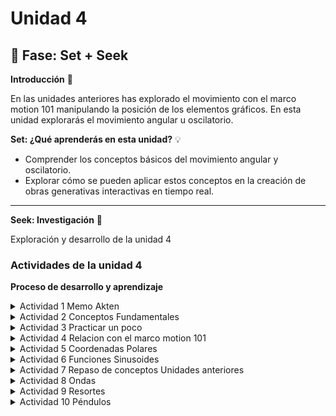 # Unidad 4

## 🔎 Fase: Set + Seek

**Introducción** 📜

En las unidades anteriores has explorado el movimiento con el marco motion 101 manipulando la posición de los elementos gráficos. En esta unidad explorarás el movimiento angular u oscilatorio.

**Set: ¿Qué aprenderás en esta unidad?** 💡

- Comprender los conceptos básicos del movimiento angular y oscilatorio.
- Explorar cómo se pueden aplicar estos conceptos en la creación de obras generativas interactivas en tiempo real.

---

**Seek: Investigación** 🔎

Exploración y desarrollo de la unidad 4

### Actividades de la unidad 4

**Proceso de desarrollo y aprendizaje**

<details>
  <summary>Actividad 1 Memo Akten</summary><br>
  
**Te presente a Memo Akten**
  
En esta actividad te presentaré a [Memo Akten](https://www.memo.tv/), un artista y programador que ha explorado las posibilidades de la inteligencia artificial en la creación de arte. Te voy a presentar una obra de Memo bajo el título sombrilla de [Simple Harmonic Motion](https://www.memo.tv/works/simple-harmonic-motion/).

Solo para los curiosos: dale una mirada a la obra [Superradiance](https://superradiance.net/). Te dejo por aquí un video reciente: SUPERRADIANCE. Chapters 1-2. Short (Performance) version. By Memo Akten & Katie Peyton Hofstadter. [Youtube](https://youtu.be/TkZnkyvGIGY?si=Vb4Jg3BcIWG_Clqa).

</details>

<details>
  <summary>Actividad 2 Conceptos Fundamentales </summary><br>

Analiza las siguientes simulaciones y responde las preguntas.

Te voy a proponer un par de simulaciones para que analices.

Primero mira esta simulación para el [manejo de ángulos](https://editor.p5js.org/juanferfranco/sketches/R1iTVQjzm).

- ¿Qué está pasando en esta simulación? ¿Cuál es la interacción?

  - La interacción consiste en que al presionar cualquier tecla se va a aumentar en 0.1 el angulo de rotacion de las figuras dibujadas desde el centro:
 
    <img src="https://github.com/user-attachments/assets/2ddb8f67-da32-42de-a3b6-baaee69484a6" width="200">

- Nota que en cada frame se está trasladando el origen del sistema de coordenadas al centro de la pantalla. ¿Por qué crees que se hace esto?

  - Esto es porque se esta usando `translate(width/2, height/2)`. Normalmente el origen `(0,0)` está en la esquina superior izquierda del lienzo.
   
    Si no moviéramos el origen, la rotación ocurriría alrededor de esa esquina, lo cual daría un efecto raro (como que los objetos dieran vueltas en la esquina superior izquierda del canvas).

    Con `translate(width/2, height/2)`, el origen del sistema de coordenadas se coloca en el centro del canvas establecido(640x240). Así, la rotación ocurre alrededor del centro, lo que visualmente se siente como un péndulo o un objeto que gira desde el medio.
  
- Cuál es la relación entre el sistema de coordenadas y la función `rotate()`.

  - Ese `angle` se pasa a la función `rotate(angle)`, la cual rota todo el sistema de coordenadas actual, no los objetos por separado.
    
    <img src="https://github.com/user-attachments/assets/e976268b-d65f-4c9f-8611-8952033dde5f" width="300">

    Entonces todo los objetos que se dibujen despues de `rotate(angle)` van a rotar, como el cuadrado se dibuja antes de la funcion no rota.

- Nota esta parte del código:

```js
  line(-50, 0, 50, 0);
  stroke(0);
  strokeWeight(2);
  fill(127);
  circle(50, 0, 16);
  circle(-50, 0, 16);
```

Observa que al dibujar los elementos gráficos parece que se está dibujando en la posición `(0, 0)` del sistema de coordenadas. 

- ¿Por qué crees que se hace esto?

  - Si no existiera la transformación (`translate` y `rotate`), se estarían dibujando a lo largo del eje X con respecto al origen `(0,0)` en la esquina superior izquierda.
 
    Pero en realidad, antes de dibujarlos, se movio el origen con

    ```js
    translate(width/2, height/2);
    ```
    el cual lo posiciona en la mitad del ancho y alto del canvas. Por eso los objetos parecen estar anclados al centro: porque efectivamente sus coordenadas están medidas desde ese nuevo sistema.

- ¿Por qué aunque en cada frame se hace lo mismo, los elementos gráficos rotan?

  - En cada `draw()` se hace exactamente el mismo código de dibujo (línea y círculos).

    Lo que cambia es la transformación aplicada antes de dibujar:

    ```js
    rotate(angle);
    ```
    Como `angle` va aumentando cada vez que se presiona una tecla, el sistema de coordenadas está rotado un poco más en cada frame.
    
    Eso hace que aunque “dibujes lo mismo en (50,0) y (-50,0)”, esas posiciones ya no apuntan en la misma dirección que antes, porque los ejes X-Y están girados.

Ahora analiza una simulación que muestra cómo puedes hacer para que los elementos gráficos de la simulación [apunten en la dirección del movimiento](https://editor.p5js.org/natureofcode/sketches/bZqHGYbRQ).

- Identifica el marco motion 101. ¿Qué es lo que se está haciendo en este marco?

  - El marco Motion 101 en este ejemplo consiste en actualizar la posición con la velocidad y la velocidad con la aceleración.

    La aceleración apunta hacia el mouse, de modo que el objeto se ve atraído hacia él, y el ángulo de la velocidad se usa para orientar el objeto en la dirección en la que realmente se mueve

Observa detenidamente este fragmento de código de la simulación:

```js
  display() {
    let angle = this.velocity.heading();

    stroke(0);
    strokeWeight(2);
    fill(127);
    push();
    rectMode(CENTER);
    translate(this.position.x, this.position.y);
    rotate(angle);
    rect(0, 0, 30, 10);

    pop();
  }
```

- ¿Qué hace la función heading()?

  - La función `heading()` es un método que se aplica a los vectores (en este caso, al vector `this.velocity`). Su propósito es calcular y devolver el ángulo de rotación de ese vector en 2D. Este ángulo se mide en relación con el eje X positivo.
    
    En el contexto de la simulación, `this.velocity.heading()` da la dirección en la que el objeto se está moviendo

- ¿Qué hace la función push() y pop()? Realiza algunos experimentos para entender su funcionamiento.

  - Las funciones `push()` y `pop()` trabajan en pareja para guardar y restaurar el "estado" del lienzo. 
    
    Piensa en `push()` como "guardar una copia de la configuración actual de dibujo" (colores, grosores de línea, transformaciones como translate y rotate). Después de llamar a `push()`, puedes hacer todos los cambios que quieras.

    Cuando llamas a `pop()`, el lienzo "recuerda" y vuelve a la configuración que guardaste con `push()`, descartando todos los cambios que hiciste en medio.

    ```js
      rect(-70, 50, 40, 40); // Cuadrado normal

      push(); // Guardamos el estado actual
      fill(255, 0, 0); // Cambiamos el color a rojo
      translate(10, 50); // Nos movemos a una nueva posición
      rotate(PI / 4); // Rotamos 45 grados
      rect(0, 0, 40, 40); // Dibujamos el cuadrado del centro (en el nuevo origen)
      pop(); // Restauramos el estado original
    
      rect(90, 50, 40, 40); // Este cuadrado no está rotado ni es rojo
    ```

    <img width="300" src="https://github.com/user-attachments/assets/c262a4fd-9701-48c1-8fb0-bbf0755b5848" />

- ¿Qué hace `rectMode(CENTER)`? Realiza algunos experimentos para entender su funcionamiento.

  - `rectMode(CENTER)` cambia la forma en que p5.js interpreta las coordenadas que se le da a la función `rect()`.

    Por defecto, los dos primeros parámetros de `rect(x, y, ancho, alto)` son la esquina superior izquierda del rectángulo.

    Cuando usamos `rectMode(CENTER)`, los dos primeros parámetros (`x` e `y`) se convierten en el centro del rectángulo. Y la razon es porque por defecto el rect se dibuja desde la esquina hacia abajo y la derecha
    
    [Experimento en p5js sketch:](https://editor.p5js.org/DanielZafiro/sketches/TVJoJag0h) y [Video de referencia](https://youtu.be/F7iRdN50jf8)

    <img width="500" src="https://github.com/user-attachments/assets/993af037-252f-4506-9c29-e99809a9ed48" />



- ¿Cuál es la relación entre el ángulo de rotación y el vector de velocidad? Trata de dibujar en un papel el vector de velocidad y cómo se relaciona con el ángulo de rotación y la operación de traslación y rotación.

  - La relación es directa y muy importante para lograr que un objeto "mire" hacia donde se mueve.

    El **vector de velocidad** tiene dos componentes: una magnitud (qué tan rápido se mueve) y una dirección (hacia dónde se mueve). La función `this.velocity.heading()` extrae esa **dirección** y la convierte en un **ángulo de rotación**.

</details>

<details>
  <summary>Actividad 3 Practicar un poco</summary><br>

Ahora es momento de practicar los conceptos anterior. Crea una simulación de un vehículo que puedas conducir por la pantalla utilizando las teclas de flecha: la flecha izquierda acelera el vehículo hacia la izquierda, y la flecha derecha acelera hacia la derecha. El vehículo tendrá forma triangular y debe apuntar en la dirección en la que se está moviendo actualmente.

---

<img width="700" src="https://github.com/user-attachments/assets/41ffa3a3-be8a-4230-ad5a-1a7df99303be">

Esta simulación es una aplicación directa de los conceptos de la unidad

<details>
  <summary>Experimento Sketch.js Simulacion de Vehiculo</summary><br>

1. **Marco Motion 101**: La clase `Vehicle` contiene los tres vectores clave: `position`, `velocity` y `acceleration`.

2. **Fuerzas**: Las teclas de flecha no modifican directamente la posición ni la velocidad. En su lugar, `applyForce()` añade un vector a la `acceleration`. Este es un concepto más realista de la física: las fuerzas causan aceleración. Al reiniciar la aceleración (`this.acceleration.mult(0)`) en cada fotograma, el vehículo solo acelera si se mantienes una tecla presionada.

3. **Orientación y Rotación**: En el método `display()`.

- `let angle = this.velocity.heading() + PI / 2;` es la línea más importante. Extraemos la dirección del movimiento (`this.velocity.heading()`) para saber hacia dónde rotar.

- Usamos `translate(this.position.x, this.position.y)` para mover el origen del sistema de coordenadas a la ubicación del vehículo.

- `rotate(angle)` alinea el lienzo con la dirección del movimiento.

- Finalmente, dibujamos un `triangle()` simple en `(0,0)`. Como todo el sistema de coordenadas ya está movido y rotado, el triángulo aparece en el lugar correcto y apuntando en la dirección correcta. El uso de `push()` y `pop()` asegura que estas transformaciones solo afecten al dibujo de nuestro vehículo.

```js
let vehicle;

function setup() {
  createCanvas(640, 360);
  // Creamos una nueva instancia de la clase Vehicle y la guardamos en la variable
  vehicle = new Vehicle(width / 2, height / 2);
}

function draw() {
  background(220,50);

  // Verificamos si las teclas de flecha están siendo presionadas
  if (keyIsDown(LEFT_ARROW)) {
    let force = createVector(-0.1, 0); // vector de fuerza que apunta a la izquierda
    vehicle.applyForce(force);
  }

  if (keyIsDown(RIGHT_ARROW)) {
    let force = createVector(0.1, 0); // vector de fuerza que apunta a la derecha
    vehicle.applyForce(force);
  }

  vehicle.update(); // lógica del vehículo (movimiento)
  vehicle.checkEdges(); // aparezca por el otro lado si se sale de la pantalla
  vehicle.display(); // Dibujamos el vehículo en su nueva posición y con la rotación correcta

  // Para mostrar la velocidad actual
  // 1. Calculamos la magnitud del vector de velocidad.
  let speedMeter = vehicle.velocity.mag();
  
  // 2. Preparamos el estilo del texto
  fill(0);           // Color negro para el texto
  textSize(16);      // Un tamaño de letra legible
  noStroke();        // El texto se ve mejor sin borde
  
  // 3. Dibujamos el texto y toFixed(2) para redondear el valor a 2 decimales y que no ocupe toda la pantalla.
  text("Velocidad: " + speedMeter.toFixed(2), 260, 150);
}

// --- Clase Vehicle ---
class Vehicle {
  constructor(x, y) {
    // El marco Motion 101: Posición, Velocidad y Aceleración
    this.position = createVector(x, y);
    this.velocity = createVector(0, 0);
    this.acceleration = createVector(0, 0);
    
    // Propiedades adicionales para controlar el comportamiento
    this.r = 6; // Tamaño del vehículo para el triángulo
    this.topspeed = 4; // Límite de velocidad
  }

  // Método para aplicar una fuerza (como la de las teclas)
  applyForce(force) {
    // La fuerza se suma a la aceleración (F=ma, si m=1, F=a)
    this.acceleration.add(force);
  }

  // Método principal que actualiza el estado del vehículo en cada fotograma
  update() {
    // La velocidad cambia por la aceleración
    this.velocity.add(this.acceleration);
    // Limitamos la velocidad para que no vaya infinitamente rápido
    this.velocity.limit(this.topspeed);
    // La posición cambia por la velocidad
    this.position.add(this.velocity);
    // Reiniciamos la aceleración a 0 en cada ciclo para que la fuerza no se acumule
    this.acceleration.mult(0);
  }

  // Método para dibujar el vehículo en el lienzo
  display() {
    // Aquí está la magia que conecta el movimiento con la rotación:
    // 1. Obtenemos el ángulo de la dirección del vector de velocidad.
    // 2. Sumamos PI/2 (90 grados) porque nuestro triángulo lo dibujaremos
    //    apuntando hacia arriba, y queremos que esa sea la dirección "cero".
    let angle = this.velocity.heading() + PI / 2;

    push(); // Guardamos el estado del lienzo
    translate(this.position.x, this.position.y); // 1. Nos movemos al centro del vehículo
    rotate(angle); // 2. Rotamos el lienzo entero a la dirección del movimiento

    // 3. Dibujamos el triángulo en el origen (0,0) del nuevo sistema de coordenadas
    fill(127);
    stroke(0);
    strokeWeight(1);
    // Los puntos del triángulo están definidos relativos a su centro (0,0)
    // - (0, -r*2) es la punta superior
    // - (-r, r) es la esquina inferior izquierda
    // - (r, r) es la esquina inferior derecha
    triangle(0, -this.r * 2, -this.r, this.r, this.r, this.r);

    pop(); // Restauramos el estado del lienzo para no afectar a otros dibujos
  }

  // Método para que el vehículo "envuelva" la pantalla
  checkEdges() {
    if (this.position.x > width + this.r) {
      this.position.x = -this.r;
    } else if (this.position.x < -this.r) {
      this.position.x = width + this.r;
    }

    if (this.position.y > height + this.r) {
      this.position.y = -this.r;
    } else if (this.position.y < -this.r) {
      this.position.y = height + this.r;
    }
  }
}
```
</details>

---

<img width="500" src="https://github.com/user-attachments/assets/4566ae4d-ba36-4fe5-9fef-c8247260d90c">

La diferencia fundamental es que ahora la orientación del vehículo y su dirección de movimiento no son necesariamente la misma cosa.

En el modelo anterior, el vehículo siempre apuntaba en la dirección en que se movía. Ahora, se puede girar el vehículo y luego decidir si se quiere acelerar en esa nueva dirección.

<details>
  <summary>Experimento apartir del ejercicio 3.6 del libro guia</summary><br>

1.  **Separación de Ángulo y Velocidad**: El cambio más importante es la adición de la propiedad `this.angle` en la clase `Vehicle`. Ahora, el vehículo tiene una orientación propia que no depende de hacia dónde se está moviendo.

      * En el método `display()`, la línea `rotate()` ahora usa `this.angle` en lugar de `this.velocity.heading()`. Esto significa que el triángulo apunta hacia donde tú le dices con las flechas.

2.  **Nuevos Controles**:

      * **Giro (`turn`)**: Las flechas izquierda y derecha ya no aplican una fuerza lateral. En su lugar, llaman al nuevo método `vehicle.turn()`, que simplemente suma o resta un pequeño valor al `this.angle`, haciendo que el vehículo gire sobre su propio eje.
      * **Empuje (`thrust`)**: La barra espaciadora llama al método `vehicle.thrust()`. Este método es clave:
          * `p5.Vector.fromAngle(this.angle)` crea un vector que apunta en la misma dirección que el vehículo.
          * Luego, este vector se aplica como una fuerza. El resultado es que el vehículo acelera en la dirección a la que está apuntando su "nariz".

3.  **Fricción/Arrastre**: Añadí `this.velocity.mult(0.99)` en el método `update()`. Esto frena muy ligeramente el vehículo en cada fotograma. Sin esto, una vez que aceleras, el vehículo nunca se detendría (como en el espacio profundo). Esta pequeña fricción hace que el control se sienta más "jugable" y menos rígido.

```js
let vehicle;

function setup() {
  createCanvas(640, 360);
  vehicle = new Vehicle(width / 2, height / 2);
}

function draw() {
  background(220);

  // --- NUEVA LÓGICA DE CONTROLES ---

  // 1. Girar el vehículo
  if (keyIsDown(LEFT_ARROW)) {
    vehicle.turn(-0.05); // Pasamos un valor negativo para girar a la izquierda
  }
  if (keyIsDown(RIGHT_ARROW)) {
    vehicle.turn(0.05);  // Pasamos un valor positivo para girar a la derecha
  }

  // 2. Aplicar empuje (aceleración)
  // El código de la barra espaciadora es 32
  if (keyIsDown(32)) {
    vehicle.thrust();
  }

  // Actualizamos y dibujamos el vehículo
  vehicle.update();
  vehicle.checkEdges();
  vehicle.display();

  // Mantenemos el medidor de velocidad
  let speedMeter = vehicle.velocity.mag();
  fill(0);
  textSize(16);
  noStroke();
  text("Velocidad: " + speedMeter.toFixed(2), 10, 20);
}


// --- Clase Vehicle (con cambios importantes) ---

class Vehicle {
  constructor(x, y) {
    this.position = createVector(x, y);
    this.velocity = createVector(0, 0);
    this.acceleration = createVector(0, 0);
    
    // ¡NUEVO! Añadimos una propiedad para el ángulo y la velocidad de giro
    this.angle = 0; // El ángulo de orientación, independiente de la velocidad
    
    this.r = 6;
    this.topspeed = 6;
  }

  applyForce(force) {
    this.acceleration.add(force);
  }

  // ¡NUEVO! Un método para aplicar empuje (thrust)
  thrust() {
    // Creamos un vector de fuerza a partir del ángulo actual del vehículo
    // p5.Vector.fromAngle() crea un vector unitario (longitud 1) a partir de un ángulo.
    let force = p5.Vector.fromAngle(this.angle);
    // Podemos multiplicar para darle más o menos potencia al empuje
    force.mult(0.1);
    this.applyForce(force);
  }
  
  // ¡NUEVO! Un método para girar
  turn(angle) {
    this.angle += angle;
  }

  update() {
    this.velocity.add(this.acceleration);
    // ¡NUEVO! Añadimos un poco de "fricción" o "arrastre" (damping)
    // para que el vehículo no acelere infinitamente y se sienta más controlable.
    // Multiplicar por un número < 1 en cada frame lo frena lentamente.
    this.velocity.mult(0.99); 
    this.velocity.limit(this.topspeed);
    this.position.add(this.velocity);
    this.acceleration.mult(0);
  }

  display() {
    // ¡CAMBIO CLAVE! La rotación ahora depende de `this.angle`,
    // no de la dirección de la velocidad (this.velocity.heading()).
    
    push();
    translate(this.position.x, this.position.y);
    // Sumamos PI/2 porque nuestro triángulo lo dibujamos "apuntando hacia arriba"
    rotate(this.angle + PI / 2);

    fill(127);
    stroke(0);
    strokeWeight(1);
    triangle(0, -this.r * 2, -this.r, this.r, this.r, this.r);

    pop();
  }

  checkEdges() {
    if (this.position.x > width + this.r) {
      this.position.x = -this.r;
    } else if (this.position.x < -this.r) {
      this.position.x = width + this.r;
    }
    if (this.position.y > height + this.r) {
      this.position.y = -this.r;
    } else if (this.position.y < -this.r) {
      this.position.y = height + this.r;
    }
  }
}
```

</details>

---

<img width="500" src="https://github.com/user-attachments/assets/3ba14821-5ea6-4c00-93e2-cab2f3a732ff">

Este modelo es fundamentalmente diferente a los anteriores. Pasamos de simular un solo punto a simular un **cuerpo rígido con partes móviles**.

<details>
  <summary>Experimento 3 vehiculo motocicleta</summary><br>

1.  **Un Sistema de Dos Puntos**: La motocicleta no tiene una única `position`. En su lugar, se define por las posiciones de `this.rearWheel` y `this.frontWheel`. Todos los demás atributos (como la dirección `heading` y la velocidad `speed`) actúan sobre estos dos puntos.

2.  **La Magia del Giro**: La parte más importante está en la función `update()`:

      * Primero, movemos la rueda delantera. Su dirección de movimiento no es la del chasis, sino la del chasis **más** el ángulo del manubrio (`this.heading + this.steerAngle`). Aquí es donde ocurre el "giro".
      * Luego, la rueda trasera tiene que seguirla. Lo hacemos calculando dónde debería estar para mantener la distancia del `chassisLength` con la nueva posición de la rueda delantera. Esto hace que la parte trasera de la moto sea "arrastrada" por la delantera, creando una curva de giro muy natural.
      * Finalmente, actualizamos el `heading` (la dirección del chasis) para que refleje el nuevo ángulo entre las dos ruedas.

3.  **Visualización Compuesta**: El método `display()` también es más complejo. Ya no basta con un solo `translate` y `rotate`. Dibujamos el chasis y las ruedas en sus posiciones absolutas. Para el manubrio, usamos `push()`, `translate()` y `rotate()` para dibujarlo en la posición de la rueda delantera y con la orientación correcta, demostrando visualmente cómo está girando.


```js
let moto;

function setup() {
  createCanvas(640, 480);
  // Creamos la moto en el centro de la pantalla
  moto = new Motorcycle(width / 2, height / 2);
}

function draw() {
  background(220);

  // --- CONTROLES ---
  // Acelerador con la flecha de arriba
  if (keyIsDown(UP_ARROW)) {
    moto.accelerate(0.1);
  }
  
  // Giro con las flechas izquierda y derecha
  if (keyIsDown(LEFT_ARROW)) {
    moto.steer(-0.05);
  }
  if (keyIsDown(RIGHT_ARROW)) {
    moto.steer(0.05);
  }

  moto.update();
  moto.checkEdges();
  moto.display();
  
  // Información en pantalla
  fill(0);
  noStroke();
  textSize(14);
  text("Usa las flechas para moverte", 10, 20);
  text(`Velocidad: ${moto.speed.toFixed(2)}`, 10, 40);
  text(`Ángulo de giro: ${(degrees(moto.steerAngle)).toFixed(1)}°`, 10, 60);
}


// --- Clase Motorcycle ---

class Motorcycle {
  constructor(x, y) {
    this.chassisLength = 30; // Distancia entre las ruedas
    
    // En lugar de una sola posición, ahora tenemos dos: una para cada rueda
    this.rearWheel = createVector(x - this.chassisLength / 2, y);
    this.frontWheel = createVector(x + this.chassisLength / 2, y);
    
    this.speed = 0; // Velocidad de la moto
    this.heading = 0; // Dirección general de la moto (el ángulo del chasis)
    this.steerAngle = 0; // El ángulo de giro del manubrio
    
    this.maxSteerAngle = PI / 4; // Límite de giro (45 grados)
    this.maxSpeed = 5;
  }

  // --- MÉTODOS DE CONTROL ---
  
  accelerate(amount) {
    this.speed += amount;
    if (this.speed > this.maxSpeed) {
      this.speed = this.maxSpeed;
    }
  }
  
  steer(amount) {
    this.steerAngle += amount;
    // Limitar el ángulo de giro para que no sea irreal
    if (this.steerAngle > this.maxSteerAngle) {
      this.steerAngle = this.maxSteerAngle;
    } else if (this.steerAngle < -this.maxSteerAngle) {
      this.steerAngle = -this.maxSteerAngle;
    }
  }
  
  // --- LÓGICA PRINCIPAL ---

  update() {
    // 1. La rueda delantera se mueve
    // Su dirección es la suma del ángulo del chasis + el ángulo del manubrio
    let frontWheelDirection = this.heading + this.steerAngle;
    let velocity = p5.Vector.fromAngle(frontWheelDirection);
    velocity.mult(this.speed);
    this.frontWheel.add(velocity);

    // 2. La rueda trasera "persigue" a la delantera
    // Calculamos el vector que va de la rueda delantera a la trasera
    let dir = p5.Vector.sub(this.rearWheel, this.frontWheel);
    // Ajustamos la longitud de ese vector para que sea igual a la del chasis
    dir.setMag(this.chassisLength);
    // La nueva posición de la rueda trasera es la de la delantera más ese vector
    this.rearWheel = p5.Vector.add(this.frontWheel, dir);

    // 3. Recalculamos el 'heading' general de la moto
    // Es el ángulo del vector que va de la rueda trasera a la delantera
    this.heading = p5.Vector.sub(this.frontWheel, this.rearWheel).heading();

    // 4. Aplicamos fricción para que la moto se detenga eventualmente
    this.speed *= 0.99; 
    // Y el manubrio tiende a enderezarse
    this.steerAngle *= 0.95; 
  }

  display() {
    // Dibujamos el chasis (el cuerpo de la moto)
    stroke(0);
    strokeWeight(4);
    line(this.rearWheel.x, this.rearWheel.y, this.frontWheel.x, this.frontWheel.y);

    // Dibujamos las ruedas
    strokeWeight(2);
    fill(127);
    circle(this.rearWheel.x, this.rearWheel.y, 16);
    circle(this.frontWheel.x, this.frontWheel.y, 16);
    
    // Dibujamos el "manubrio" para visualizar el giro
    push();
    translate(this.frontWheel.x, this.frontWheel.y);
    // Lo rotamos con la dirección completa de la rueda delantera
    rotate(this.heading + this.steerAngle);
    stroke(255, 0, 0); // Rojo para que se note
    strokeWeight(3);
    line(-10, 0, 10, 0);
    pop();
  }

  checkEdges() {
    if (this.frontWheel.x > width) {
        this.frontWheel.x = 0;
        this.rearWheel.x = 0;
    } else if (this.frontWheel.x < 0) {
        this.frontWheel.x = width;
        this.rearWheel.x = width;
    }
    if (this.frontWheel.y > height) {
        this.frontWheel.y = 0;
        this.rearWheel.y = 0;
    } else if (this.frontWheel.y < 0) {
        this.frontWheel.y = height;
        this.rearWheel.y = height;
    }
  }
}
```

</details>

---

</details>

<details>
  <summary>Actividad 4 Relacion con el marco motion 101</summary><br>

Es momento de retomar lo que has aprendido en las unidades previas e integrarlo con los nuevos conceptos de esta unidad. Observa detenidamente la siguiente simulación: [Motion 101 con fuerzas](https://editor.p5js.org/juanferfranco/sketches/jebkEAUpR)

Identifica motion 101. 

- ¿Qué modificación hay que hacer al motion 101 cuando se quiere agregar fuerzas acumulativas? Trata de recordar por qué es necesario hacer esta modificación.

  -  En el mover.js está el Motion 101:

     ```js
     update() {
        this.velocity.add(this.acceleration);
        this.position.add(this.velocity);
        /*
        this.angleAcceleration = this.acceleration.x / 10.0;
        this.angleVelocity += this.angleAcceleration;
        this.angleVelocity = constrain(this.angleVelocity, -0.1, 0.1);
        this.angle += this.angleVelocity;
        */
        this.acceleration.mult(0);
      }
     ```
     - La aceleración afecta a la velocidad, y la velocidad afecta a la posición en cada fotograma

     - La modificación crucial para manejar fuerzas acumulativas es reiniciar el vector de aceleración a cero al final de cada ciclo de actualización con `this.acceleration.mult(0);`

     **¿Por qué es necesario?**
     
     El `draw()` loop funciona como una serie de "fotogramas" o instantes en el tiempo. En cada fotograma, queremos calcular la **fuerza neta** que actúa sobre el objeto. Esta fuerza neta es la suma de todas las fuerzas individuales (en este caso, solo hay una, la del atractor, pero podrían ser más).
      
     El proceso es así:
      
     1.  **Acumulación**: En el `draw()` loop, llamamos a `movers[i].applyForce(force)`. Este método **suma** la fuerza al vector `this.acceleration`. Si hubiera más fuerzas, las sumaríamos todas aquí.
     2.  **Aplicación**: En `movers[i].update()`, usamos ese vector de aceleración acumulado para modificar la velocidad.
     3.  **Reinicio**: Al final de `update()`, hacemos `this.acceleration.mult(0)`. Esto es vital. Si no lo hiciéramos, la fuerza del fotograma actual se quedaría "pegada" y se sumaría a la fuerza del siguiente fotograma, y del siguiente, causando una aceleración infinita y poco realista. Reiniciar la aceleración nos asegura que en cada nuevo fotograma empezamos el cálculo de fuerzas desde cero.
        

- Identifica dónde está el Attractor en la simulación. 

  - El `Attractor` es el círculo grande, gris y estacionario que se dibuja en el centro del lienzo. Se crea en `sketch.js` con la línea `attractor = new Attractor();`

- Cambia el color de este.

  - para cambiar el color del Attractor en attractor.js:

    ```js
    // Method to display
    display() {
      ellipseMode(CENTER);
      stroke(0);
      if (this.dragging) {
        fill(50);
      } else if (this.rollover) {
        fill(100);
      } else {
        fill(175, 200); // cambiar a fill(255, 150, 0); para naranjado
      }
      ellipse(this.position.x, this.position.y, this.mass * 2);
    }
    ```

Observa que el Attractor tiene dos atributos `this.dragging` y `this.rollover`. Estos atributos no se modifican en el código, pero permitirían mover el attractor con el mouse y cambiar su color cuando el mouse está sobre él. 

- ¿Cómo podrías modificar el código para que esto funcione? considera las funciones que ofrece p5.js para [interactuar con el mouse](https://p5js.org/reference/).

  - Para que `this.dragging` y `this.rollover` funcionen, necesitamos usar las funciones de eventos de mouse de p5.js. La idea es:

    1.  **Detectar Rollover**: En cada `draw()`, debemos comprobar si el mouse está sobre el atractor.
    2.  **Detectar Click**: Cuando se presiona el mouse, debemos comprobar si está sobre el atractor para iniciar el arrastre (`dragging`).
    3.  **Detectar Arrastre**: Mientras el mouse se arrastra, si el arrastre está activo, movemos el atractor.
    4.  **Detectar Liberación**: Cuando se suelta el botón, detenemos el arrastre.

    [Cambios realizados en el ejemplo](https://editor.p5js.org/DanielZafiro/sketches/diqZAWXIV)

    <img width="500" src="https://github.com/user-attachments/assets/bd87b79a-8e1d-4679-9b97-ba4e3c7cb3f4">


</details>

<details>
  <summary>Actividad 5 Coordenadas Polares</summary><br>

Explora otro sistema de coordenadas útil cuando se trabaja con ángulos. Se trata de las coordenadas polares.

Considera esta simulación de [coordenadas polares](https://editor.p5js.org/juanferfranco/sketches/fE5rCtDS1):

Observa de nuevo esta parte del código 

```js
function draw() {
  background(255);
  // Translate the origin point to the center of the screen
  translate(width / 2, height / 2);
  // Convert polar to cartesian
  let x = r * cos(theta); // <--
  let y = r * sin(theta); // <--
  fill(127);
  stroke(0);
  strokeWeight(2);
  line(0, 0, x, y); // <--
  circle(x, y, 48); // <--
  theta += 0.02;
}
```

<img width="200" src="https://github.com/user-attachments/assets/ebe5ee79-6a6d-4012-a23e-2b3e07e7c4b7">


- ¿Cuál es la relación entre `r` y `theta` con las posiciones `x` y `y`? Puedes repasar entonces la definición de coordenadas polares y cómo se convierten a coordenadas cartesianas.

  - La relación es la definición misma de la conversión de coordenadas polares a cartesianas, y se basa en trigonometría básica.
    
    * **Coordenadas Polares (`r`, `θ`):** Describen un punto en el espacio por su **distancia** al origen (`r`, el radio) y su **ángulo** de rotación alrededor de ese origen (`θ`, theta). Es como decir "camina 5 metros en un ángulo de 45 grados".
   
    * **Coordenadas Cartesianas (`x`, `y`):** Describen el mismo punto por su posición en los ejes horizontal (`x`) y vertical (`y`). Es como decir "camina 3.5 metros al este y luego 3.5 metros al norte".
   
      La simulación usa las siguientes fórmulas para convertir de polar a cartesiano:
      
      $$x = r \cdot \cos(\theta)$$
      
      $$y = r \cdot \sin(\theta)$$

      Visualmente, `r` es la hipotenusa de un triángulo rectángulo, y `θ` es el ángulo en el origen. Las coordenadas `x` (cateto adyacente) e `y` (cateto opuesto) se calculan usando las funciones trigonométricas `coseno` y `seno`.

      En el código, `r` es un valor fijo (`height * 0.25`), por lo que la distancia al centro no cambia. Lo que sí cambia es `theta` (`theta += 0.02`), que aumenta un poco en cada fotograma. Esto hace que el punto gire alrededor del centro a una distancia constante, creando un movimiento circular perfecto.


ahora, Modifica la función `draw()` asi:

```js
 function draw() {
  background(255);
  // Translate the origin point to the center of the screen
  translate(width / 2, height / 2);
  let v = p5.Vector.fromAngle(theta); // <--
  fill(127);
  stroke(0);
  strokeWeight(2);
  line(0, 0, x, y);
  circle(v.x, v.y, 48); // <--
  theta += 0.02;
}
```

- ¿Qué ocurre? ¿Por qué?

  - <img width="325" height="279" alt="Arc_cJKkAY6rib" src="https://github.com/user-attachments/assets/86b261f9-2c45-4872-988f-4162ddc53046" />

  
  - error `ReferenceError: x is not defined` ocurre porque en esa primera modificación, el código **elimina** las líneas que creaban las variables `x` e `y`:
    ```js
    // Estas líneas fueron borradas en la primera modificación 
    let x = r * cos(theta);
    let y = r * sin(theta);
    ```
    Y las reemplazamos con:
    ```js
    let v = p5.Vector.fromAngle(theta);
    ```
    Como las variables `x` e `y` ya no existen, cuando el programa llega a la instrucción `line(0, 0, x, y);` se detiene y dice "No sé qué son ni 'x' ni 'y'".

    
Ahora realiza esta modificación:

```js
 function draw() {
  background(255);
  // Translate the origin point to the center of the screen
  translate(width / 2, height / 2);
  let v = p5.Vector.fromAngle(theta,r); // <--
  fill(127);
  stroke(0);
  strokeWeight(2);
  line(0, 0, v.x, v.y); // <--
  circle(v.x, v.y, 48); // <--
  theta += 0.02;
}
```

<img width="200" src="https://github.com/user-attachments/assets/7ad80d84-d499-4e52-bd32-78dba6dcf389">


- ¿Qué ocurre aquí? ¿Por qué?

  - La simulación se comporta **exactamente igual que la versión original**. El círculo vuelve a trazar su órbita grande alrededor del centro del lienzo.
    
    La nueva línea clave es:

    `let v = p5.Vector.fromAngle(theta, r);`

    Esta es la versión de la función con dos argumentos. Lo que hace es:

    1.  Crea un vector apuntando en la dirección del ángulo `theta`.
    2.  Establece la magnitud (longitud) de ese vector para que sea igual al segundo argumento, `r`.
   
    Esto es, en efecto, un **atajo muy conveniente** que p5.js nos ofrece para hacer la conversión de polar a cartesiano. Esta única línea de código es matemáticamente equivalente a las dos líneas originales:

    ```js
    // Esto:
    let v = p5.Vector.fromAngle(theta, r);
    
    // Es funcionalmente lo mismo que esto:
    let x = r * cos(theta);
    let y = r * sin(theta);
    // (donde v.x sería igual a x, y v.y sería igual a y)
    ```
    
    Como ahora las funciones `line()` y `circle()` usan `v.x` y `v.y`, que contienen los mismos valores que las variables `x` e `y` originales, el resultado visual es idéntico.

    Este ejercicio demuestra una forma más moderna y orientada a objetos (usando vectores) de lograr el mismo objetivo.

</details>

<details>
  <summary>Actividad 6 Funciones Sinusoides</summary><br>

Repasa la función sinusoide [aquí](https://es.wikipedia.org/wiki/Sinusoide).

- Recuerda estos conceptos: velocidad angular, frecuencia, periodo, amplitud y fase.

Conceptos Fundamentales de la Sinusoide

Antes de construir la simulación, es crucial tener claros los conceptos. Pensemos en un punto que se mueve en un círculo. La función seno describe la posición *vertical* de ese punto a lo largo del tiempo.

  * **Amplitud:** Es la distancia máxima que la onda alcanza desde su punto central o de equilibrio. En términos simples, es la **"altura" de la onda**.

    * Si un péndulo se mueve 10 cm a cada lado de su centro, su amplitud es 10 cm. En la fórmula $y = A \\cdot \\sin(x)$, la amplitud es $A$.

  * **Periodo ($T$):** Es el **tiempo** que tarda la onda en completar un ciclo completo antes de empezar a repetirse.
  
    * Si una ola en el mar tarda 5 segundos en subir, bajar y volver al punto inicial, su periodo es de 5 segundos.

    * En p5.js, el "tiempo" a menudo se mide en `frameCount`, por lo que el periodo sería el número de fotogramas que tarda una oscilación.

  * **Frecuencia ($f$):** Es la inversa del periodo ($f = 1/T$). Representa **cuántos ciclos completos** ocurren en una unidad de tiempo. Si el periodo es de 120 fotogramas, la frecuencia es de 1/120 ciclos por fotograma.

    * Una frecuencia alta significa oscilaciones rápidas; una frecuencia baja significa oscilaciones lentas.

  * **Velocidad Angular ($\\omega$ omega):** Es la velocidad con la que cambia el ángulo, medida en radianes por unidad de tiempo.

    * Un ciclo completo corresponde a una vuelta completa, que son $2\\pi$ radianes (`TWO_PI` en p5.js).

    * La relación con el periodo es directa: para recorrer $2\\pi$ radianes en un tiempo $T$, la velocidad angular debe ser $\\omega = 2\\pi / T$. Este es el valor que multiplica al tiempo dentro de la función seno.

    En el código del ejemplo de abajo de ideas que nos da el profe jugando solo con la fase, `(TWO_PI * frameCount) / period` representa `ω * tiempo`.

  * **Fase ($\\phi$ phi):** Es el **desplazamiento inicial** de la onda en el tiempo $t=0$.

    * En términos visuales, la fase desplaza la onda horizontalmente.

    * Un desfase de $\\pi/2$ (90 grados) convierte una función seno en una función coseno.

    En el código del ejemplo de abajo de ideas que nos da el profe jugando solo con la fase, al presionar una tecla, se modifica la fase de la segunda bola, haciendo que su ciclo ya no esté sincronizado con el de la primera.


- Realiza una simulación en la que puedas modificar estos parámetros y observar cómo se comporta la función sinusoide.


  - <details>
      <summary>sketch.js codigo</summary><br>
      
    ```js
    // Sliders para controlar los parámetros de la onda
    let ampSlider, periodSlider, phaseSlider;
    
    // Párrafos para mostrar los valores
    let ampLabel, periodLabel, phaseLabel;
    
    function setup() {
      createCanvas(640, 480);
      
      // --- Crear Sliders ---
      // createSlider(min, max, valorInicial, paso);
      
      // Slider para la Amplitud
      ampSlider = createSlider(0, height / 2, 45, 1);
      ampSlider.position(20, 20);
      createP('Amplitud').position(180, 5); // Etiqueta
      
      // Slider para el Periodo
      periodSlider = createSlider(10, 600, 50, 1);
      periodSlider.position(20, 50);
      createP('Periodo').position(180, 35); // Etiqueta
      
      // Slider para la Fase
      phaseSlider = createSlider(0, TWO_PI, 0, 0.01);
      phaseSlider.position(20, 80);
      createP('Fase').position(180, 65); // Etiqueta
    }
    
    function draw() {
      background(255);
      
      // --- Leer los valores de los sliders en cada fotograma ---
      let amplitude = ampSlider.value();
      let period = periodSlider.value();
      let phase = phaseSlider.value();
      
      // Mostrar los valores actuales de los sliders
      fill(0);
      noStroke();
      text(amplitude, 24 + ampSlider.width, 35);
      text(period, 24 + periodSlider.width, 65);
      text(phase.toFixed(2), 24 + phaseSlider.width, 95);
    
      // --- Dibujar la Onda ---
      // Movemos el origen al centro vertical para que la onda oscile alrededor de una línea central
      translate(0, height / 2);
    
      noFill();
      stroke(0);
      strokeWeight(2);
      
      beginShape();
      // Recorremos el lienzo horizontalmente
      for (let x = 0; x <= width; x++) {
        // Calculamos la velocidad angular a partir del periodo
        let angularVelocity = TWO_PI / period;
        
        // Calculamos el ángulo basado en la posición x.
        // Esto es un poco diferente al 'frameCount', nos permite dibujar la onda completa estática.
        let angle = angularVelocity * x;
        
        // La fórmula completa de la sinusoide
        let y = amplitude * sin(angle + phase);
        
        // Añadimos el punto a la forma de la onda
        vertex(x, y);
      }
      endShape();
      
      // --- Dibujar el Oscilador (la bolita) ---
      // La bolita sí se moverá con el tiempo (frameCount)
      
      let timeAngle = (TWO_PI / period) * frameCount;
      let oscillatorY = amplitude * sin(timeAngle + phase);
      
      stroke(255, 0, 0);
      fill(255, 0, 0, 150);
      // Dibujamos una línea desde el centro hasta la bolita
      line(width / 2, 0, width / 2, oscillatorY);
      // Dibujamos la bolita
      circle(width / 2, oscillatorY, 32);
    }
    ```
    </details>

  - [Link al sketch.js en p5js](https://editor.p5js.org/DanielZafiro/sketches/O2ax-d6hv)

  - <img width="500" src="https://github.com/user-attachments/assets/70c7a1ac-0892-4973-a88f-b0884c423078">

Por ejemplo, te doy ideas, si juego solo con la fase, mira [este ejemplo](https://editor.p5js.org/juanferfranco/sketches/201gcBvjy).

<img width="500" src="https://github.com/user-attachments/assets/0fbb2120-6f15-4673-a95e-716903632b43">


</details>

<details>
  <summary>Actividad 7 Repaso de conceptos Unidades anteriores</summary><br>

Aplica conceptos de la unidades anteriores tomando como base [esta](https://editor.p5js.org/natureofcode/sketches/b3HpgJa6F) simulación. La idea es que la modifiques incluyendo un concepto de la unidad 1 (aleatoriedad, distinta a random) y la unidad 3 (fuerzas).

<img width="500" src="https://github.com/user-attachments/assets/624cfd85-98c0-4b34-a68f-ea529ecc5a20">

[Link al sketch en p5js](https://editor.p5js.org/DanielZafiro/sketches/hn4Z-sqoX)

**"Ramitas"** lo llame y se dio accidentalmente, este comportamiento visual se asemeja al de las hojas de los arboles cuando estan siendo sometidos a rafagas de viento, incluso el click del mouse que genera atraccion al dar click replica un viendo fuerte muy direccionado, lo que me permitio modelarlo y cambiarle la estetica, entonces en cada iteracion se crean "ramitas con hojas nuevas" y sometido vientos aleatorio disfrazado de ruido perlin...

**Conceptos Clave Aplicados**

* **Fuerzas (Unidad 2):** Se implementó un sistema de fuerzas acumulativas. La posición final de cada bola(hoja) es el resultado de la suma de la **fuerza de resorte** (que la jala hacia su órbita) y las **fuerzas externas** (como la atracción del mouse).
* **Ruido Perlin (Unidad 0):** Se utilizó `noise()` para modular un parámetro a lo largo del tiempo (`angleVelocity`), logrando un comportamiento no repetitivo y de apariencia natural.
* **Vectores:** Fueron la herramienta fundamental para manejar posiciones, velocidades, fuerzas, y para calcular la dirección del movimiento (`.heading()`) y las fuerzas de atracción y resorte (`p5.Vector.sub`).
* **Oscilación y Transformaciones (Unidad 4):** Se combinó el movimiento oscilatorio trigonométrico (`sin()`) y se utilizaron las transformaciones `translate()` y `rotate()` para dar orientación dinámica a los objetos.

<details>
  <summary>Proceso de desarrollo de "Ramitas"</summary><br>

**Introducción y Objetivo**

El propósito de esta actividad fue tomar una simulación existente de osciladores y enriquecerla aplicando conceptos de unidades anteriores del libro "The Nature of Code". El punto de partida fue una animación con múltiples osciladores cuyo movimiento, aunque variado en su inicio, era repetitivo y estaba permanentemente anclado al centro del lienzo.

El reto consistía en integrar dos conceptos clave:
1.  **Unidad 0 (Randomness):** Aplicar una forma de aleatoriedad no repetitiva, como el Ruido Perlin, para dar un comportamiento más orgánico.
2.  **Unidad 2 (Forces):** Incorporar un sistema de fuerzas para que los osciladores pudieran interactuar con su entorno de manera dinámica.

**Proceso de Desarrollo y Evolución del Prototipo**

El desarrollo no fue lineal, sino un proceso de iteración y refinamiento para llegar a un resultado que fuera funcional y visualmente interesante.

**1. Primer Intento: Integrando Fuerzas con Motion 101**

Inicialmente, modifiqué la clase `Oscillator` para que cada objeto tuviera su propio sistema de movimiento basado en física (posición, velocidad y aceleración). Esto permitió aplicarles fuerzas. Sin embargo, este primer enfoque presentó dos problemas:
* Los osciladores, al ser empujados por fuerzas como un "viento" constante, se salían del lienzo y se perdían de vista.
* Se perdió la sensación de "anclaje", que era una característica visualmente atractiva del sistema original, donde parecía que los objetos estaban conectados a un punto central.

**2. Refinamiento del Modelo: El Ancla Elástica**

A raíz de los problemas del primer intento, decidí refactorizar el modelo por completo para combinar lo mejor de ambos mundos. La nueva idea fue crear un sistema de **ancla elástica**:

* **Ancla Fija:** Cada oscilador tiene ahora una propiedad `.anchor`, un punto fijo en el lienzo al que siempre está conectado. Esto soluciona el problema de que los objetos se escapen.
* **Conexión Elástica (Fuerza de Resorte):** La bola del oscilador ya no está rígidamente en su órbita, sino que es atraída hacia ella por una **fuerza de resorte**. Esto significa que puede ser desplazada de su trayectoria por fuerzas externas.
* **Fuerzas Externas:** Las fuerzas, como la atracción del mouse, ahora se aplican a la bola, tirando de ella y "estirando" su conexión elástica con el ancla. Al soltar la fuerza, la bola regresa a su órbita de forma natural.

Este modelo resultó mucho más robusto y visualmente satisfactorio.

**3. Integración de Ruido Perlin para un Movimiento Orgánico**

Una vez establecido el sistema de anclaje elástico, procedí a integrar el concepto de la Unidad 0. Para evitar que el patrón de oscilación fuera mecánico y predecible, utilicé la función `noise()` de p5.js para controlar la `angleVelocity` (velocidad angular) de cada oscilador. Al darle a cada objeto un punto de partida único en el espacio del ruido y avanzarlo lentamente en cada fotograma, su velocidad de giro ahora varía de forma suave e impredecible, dando la impresión de un movimiento más "vivo" y natural.

**4. Mejora Visual: Orientación con Triángulos**

Como paso final, y para aplicar directamente los conceptos de orientación de la Unidad 4, reemplacé la bola circular de cada oscilador por un triángulo. El método `show()` fue modificado para:
1.  Trasladar el origen a la posición actual de la bola (`translate()`).
2.  Obtener el ángulo de su vector de velocidad (`this.velocity.heading()`).
3.  Rotar el lienzo a ese ángulo (`rotate()`).
4.  Dibujar el triángulo, que ahora apunta dinámicamente en la dirección en que se mueve, como si fuera una pequeña hoja de arbol o nave o una criatura nadando.

</details>

---

</details>

<details>
  <summary>Actividad 8 Ondas</summary><br>

Vas a observar [este](https://editor.p5js.org/natureofcode/sketches/CQ19Yw0iT) código que simula una onda.

El reto es que hagas que se esta onda se mueva como una ola.

<img width="500" src="https://github.com/user-attachments/assets/a310abd8-7837-48f3-840d-d67d9a72aea0">

[Link al sketch en p5js](https://editor.p5js.org/DanielZafiro/sketches/Ag9VUtkCS)


**Análisis del Código Inicial y el Reto**

La actividad comenzó con un fragmento de código que dibujaba una serie de círculos dispuestos en una perfecta curva sinusoidal. El objetivo era tomar esta imagen estática y darle vida, haciendo que se "mueva como una ola".

Al analizar el código inicial, el problema fundamental era evidente: toda la lógica de dibujo se encontraba dentro de la función `setup()`. Dado que `setup()` se ejecuta una única vez al iniciar el programa, el resultado era una "fotografía" de una onda, en lugar de una animación continua.

El reto, por lo tanto, era transformar esta lógica de dibujo estático en un sistema dinámico que se actualizara en cada fotograma.

---

**Proceso de Implementación y Solución**

Para lograr el efecto de una ola en movimiento, realicé los siguientes cambios conceptuales y técnicos:

**1. Transición de `setup()` a `draw()`:**
El primer paso y el más crucial fue trasladar el bucle `for` que dibuja los círculos desde `setup()` a la función `draw()`. Para que esto funcionara como una animación, fue necesario añadir `background()` al inicio de `draw()`, asegurando que el lienzo se limpiara en cada fotograma y evitando que las ondas se dibujaran unas sobre otras.

**2. Creación del Movimiento con una Fase Variable (`startAngle`):**
Simplemente mover el bucle a `draw()` no era suficiente. Se necesitaba una forma de hacer que la onda se desplazara en cada fotograma. Para ello, introduje una nueva variable global llamada `startAngle`.

Esta variable actúa como la **fase** o el punto de partida de la onda. En cada ciclo de `draw()`, `startAngle` se incrementa en una pequeña cantidad (controlada por una variable `speed`). La variable `angle` utilizada dentro del bucle `for` se inicializa con este `startAngle` en constante cambio. El resultado es que la onda completa se redibuja en cada fotograma, pero ligeramente desplazada respecto al anterior, creando una fluida ilusión de movimiento.

**3. Clarificación de Conceptos: `angleFreq` vs. `speed`**
Durante el proceso, surgió una pregunta importante sobre la terminología. La simulación final utiliza dos variables para controlar el cambio de ángulo:

* **`speed` (Velocidad Angular Temporal):** Controla el incremento de `startAngle` en cada fotograma. Define qué tan rápido se **mueve** la ola a través del lienzo (su cambio en el **tiempo**).
* **`angleFreq` (Frecuencia Angular Espacial):** Controla el incremento de `angle` para cada círculo a lo largo del eje X. Define qué tan "apretada" o "estirada" es la forma de la onda (su cambio en el **espacio**).

Hacer esta distinción y renombrar la variable original de `angleVelocity` a `angleFreq` fue un paso clave para clarificar la intención del código y entender mejor la física de la simulación de ondas.

---

</details>

<details>
  <summary>Actividad 9 Resortes</summary><br>

Modifica [esta](https://editor.p5js.org/natureofcode/sketches/HZOUeCe9p) simulación para crear un sistema de dos resortes conectados en serie.

</details>

<details>
  <summary>Actividad 10 Péndulos</summary><br>

Modifica [esta](https://editor.p5js.org/natureofcode/sketches/MQZWruTlD) simulación para crear un sistema de dos péndulos conectados en serie.

</details>

  
</details>







